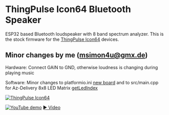 # ThingPulse Icon64 Bluetooth Speaker

ESP32 based Bluetooth loudspeaker with 8 band spectrum analyzer. This is the stock firmware for the [ThingPulse Icon64](https://thingpulse.com/product/icon64/) devices.

## Minor changes by me (msimon4u@gmx.de)

Hardware: Connect GAIN to GND, otherwise loudness is changing during playing music

Software: Minor changes to platformio.ini [new board](https://github.com/michaelsimon101/esp32-icon64-a2dp/blob/cc46dcab6afb7aa1afbba30b0831fc3a201c8d4e/platformio.ini#L33) and to src/main.cpp for Az-Delivery 8x8 LED Matrix [getLedIndex](https://github.com/michaelsimon101/esp32-icon64-a2dp/blob/cc46dcab6afb7aa1afbba30b0831fc3a201c8d4e/src/main.cpp#L94)

[![ThingPulse Icon64](https://thingpulse.com/wp-content/uploads/2020/11/Whitebox_Heart.jpg)](https://thingpulse.com/product/icon64/)

[![YouTube demo](http://img.youtube.com/vi/1UpbtE98OBA/0.jpg)](http://www.youtube.com/watch?v=1UpbtE98OBA "Icon64 Bluetooth Speaker")
[► Video](http://www.youtube.com/watch?v=1UpbtE98OBA "Icon64 Bluetooth Speaker")
